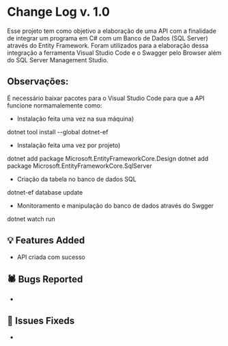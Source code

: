 # Change Log v. 1.0
Esse projeto tem como objetivo a elaboração de uma API com a finalidade de integrar um programa em C# com um Banco de Dados (SQL Server) através do Entity Framework. Foram utilizados para a elaboração dessa integração a ferramenta Visual Studio Code e o Swagger pelo Browser além do SQL Server Management Studio.

## Observações:
É necessário baixar pacotes para o Visual Studio Code para que a API funcione normamalemente como:

- Instalação feita uma vez na sua máquina)
  
dotnet tool install --global dotnet-ef 

- Instalação feita uma vez por projeto)
  
dotnet add package Microsoft.EntityFrameworkCore.Design
dotnet add package Microsoft.EntityFrameworkCore.SqlServer

- Criação da tabela no banco de dados SQL

dotnet-ef database update

- Monitoramento e manipulação do banco de dados através do Swgger

dotnet watch run



## 💡 Features Added

- API criada com sucesso



## 🕷️ Bugs Reported

-

## 🔧 Issues Fixeds

- 
